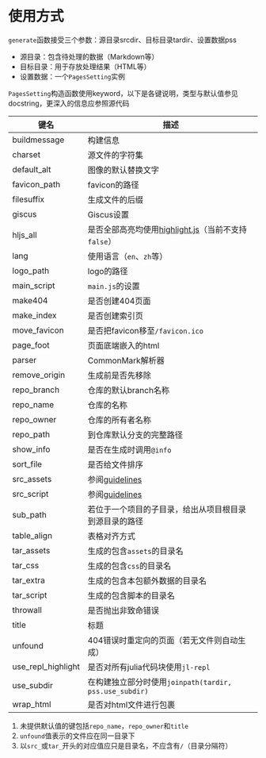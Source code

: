 # 使用方式
`generate`函数接受三个参数：源目录srcdir、目标目录tardir、设置数据pss
* 源目录：包含待处理的数据（Markdown等）
* 目标目录：用于存放处理结果（HTML等）
* 设置数据：一个`PagesSetting`实例

`PagesSetting`构造函数使用keyword，以下是各键说明，类型与默认值参见docstring，更深入的信息应参照源代码

| 键名 | 描述 |
| --- | --- |
| buildmessage | 构建信息 |
| charset | 源文件的字符集 |
| default_alt | 图像的默认替换文字 |
| favicon_path | favicon的路径 |
| filesuffix | 生成文件的后缀 |
| giscus | Giscus设置 |
| hljs_all | 是否全部高亮均使用[highlight.js](https://github.com/highlightjs/highlight.js)（当前不支持`false`） |
| lang | 使用语言（`en`、`zh`等） |
| logo_path | logo的路径 |
| main_script | `main.js`的设置 |
| make404 | 是否创建404页面 |
| make_index | 是否创建索引页 |
| move_favicon | 是否把favicon移至`/favicon.ico` |
| page_foot | 页面底端嵌入的html |
| parser | CommonMark解析器 |
| remove_origin | 生成前是否先移除 |
| repo_branch | 仓库的默认branch名称 |
| repo_name | 仓库的名称 |
| repo_owner | 仓库的所有者名称 |
| repo_path | 到仓库默认分支的完整路径 |
| show_info | 是否在生成时调用`@info` |
| sort_file | 是否给文件排序 |
| src_assets | 参阅[guidelines](guidelines.md#目录管理) |
| src_script | 参阅[guidelines](guidelines.md#目录管理) |
| sub_path | 若位于一个项目的子目录，给出从项目根目录到源目录的路径 |
| table_align | 表格对齐方式 |
| tar_assets | 生成的包含`assets`的目录名 |
| tar_css | 生成的包含`css`的目录名 |
| tar_extra | 生成的包含本包额外数据的目录名 |
| tar_script | 生成的包含脚本的目录名 |
| throwall | 是否抛出非致命错误 |
| title | 标题 |
| unfound | 404错误时重定向的页面（若无文件则自动生成） |
| use_repl_highlight | 是否对所有julia代码块使用`jl-repl` |
| use_subdir | 在构建独立部分时使用`joinpath(tardir, pss.use_subdir)` |
| wrap_html | 是否对html文件进行包裹 |

1. 未提供默认值的键包括`repo_name`，`repo_owner`和`title`
2. `unfound`值表示的文件应在同一目录下
3. 以`src_`或`tar_`开头的对应值应只是目录名，不应含有`/`（目录分隔符）
